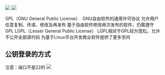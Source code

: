 
![](https://sunxvming.com/imgs/367bd0b0-e1a2-481d-b4f5-91c700e21356.png)
![](https://sunxvming.com/imgs/df734cbc-c9ad-43ea-aa75-f4502b14659d.png)

GPL（GNU General Public License） 
GNU自由软件的通用许可协议
允许用户任意复制、传递、修改及再发布
基于自由软件修改再次发布的软件，仍需遵守GPL
LGPL（Lesser General Public License）
LGPL相对于GPL较为宽松，允许不公开全部源代码
为基于Linux平台开发商业软件提供了更多空间





## 公钥登录的方式
注意：端口不是22的
![](https://sunxvming.com/imgs/f37dfbe8-7a86-4e9b-9669-b1a7d7072595.png)





